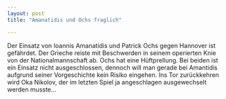 ```yaml
---
layout: post
title: "Amanatidis und Ochs fraglich"

---
```


Der Einsatz von Ioannis Amanatidis und Patrick Ochs gegen Hannover ist gefährdet. Der Grieche reiste mit Beschwerden in seinem operierten Knie von der Nationalmannschaft ab. Ochs hat eine Hüftprellung. Bei beiden ist ein Einsatz nicht ausgeschlossen, dennoch will man gerade bei Amantidis aufgrund seiner Vorgeschichte kein Risiko eingehen. Ins Tor zurückkehren wird Oka Nikolov, der im letzten Spiel ja angeschlagen ausgewechselt werden musste...


